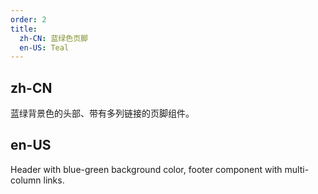 ```yaml
---
order: 2
title:
  zh-CN: 蓝绿色页脚
  en-US: Teal
---
```


## zh-CN

蓝绿背景色的头部、带有多列链接的页脚组件。

## en-US

Header with blue-green background color, footer component with multi-column links.
